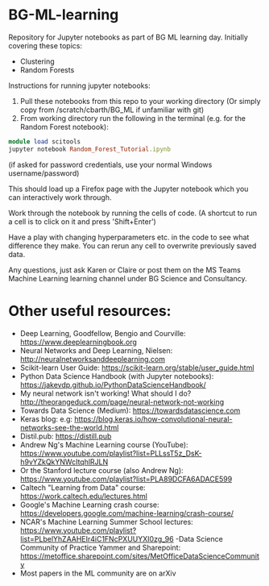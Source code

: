 # BG-ML-learning
Repository for Jupyter notebooks as part of BG ML learning day.
Initially covering these topics:
- Clustering
- Random Forests

Instructions for running jupyter notebooks:
1. Pull these notebooks from this repo to your working directory
  (Or simply copy from /scratch/cbarth/BG_ML if unfamiliar with git)
2. From working directory run the following in the terminal (e.g. for the Random Forest notebook):

```ruby
module load scitools
jupyter notebook Random_Forest_Tutorial.ipynb
```

(if asked for password credentials, use your normal Windows username/password)

This should load up a Firefox page with the Jupyter notebook which you can interactively work through.

Work through the notebook by running the cells of code. (A shortcut to run a cell is to click on it and press 'Shift+Enter')

Have a play with changing hyperparameters etc. in the code to see what difference they make. You can rerun any cell to overwrite previously saved data.

Any questions, just ask Karen or Claire or post them on the MS Teams Machine Learning learning channel under BG Science and Consultancy.

# Other useful resources:
- Deep Learning, Goodfellow, Bengio and Courville: https://www.deeplearningbook.org
- Neural Networks and Deep Learning, Nielsen: http://neuralnetworksanddeeplearning.com
- Scikit-learn User Guide: https://scikit-learn.org/stable/user_guide.html
- Python Data Science Handbook (with Jupyter notebooks): https://jakevdp.github.io/PythonDataScienceHandbook/
- My neural network isn't working! What should I do? http://theorangeduck.com/page/neural-network-not-working
- Towards Data Science (Medium): https://towardsdatascience.com
- Keras blog: e.g: https://blog.keras.io/how-convolutional-neural-networks-see-the-world.html
- Distil.pub: https://distill.pub
- Andrew Ng's Machine Learning course (YouTube): https://www.youtube.com/playlist?list=PLLssT5z_DsK-h9vYZkQkYNWcItqhlRJLN
- Or the Stanford lecture course (also Andrew Ng): https://www.youtube.com/playlist?list=PLA89DCFA6ADACE599
- Caltech "Learning from Data" course: https://work.caltech.edu/lectures.html
- Google's Machine Learning crash course: https://developers.google.com/machine-learning/crash-course/
- NCAR's Machine Learning Summer School lectures: https://www.youtube.com/playlist?list=PLbelYhZAAHEIr4iC1FNcPXUUYXI0zg_96
-Data Science Community of Practice Yammer and Sharepoint: https://metoffice.sharepoint.com/sites/MetOfficeDataScienceCommunity
- Most papers in the ML community are on arXiv

